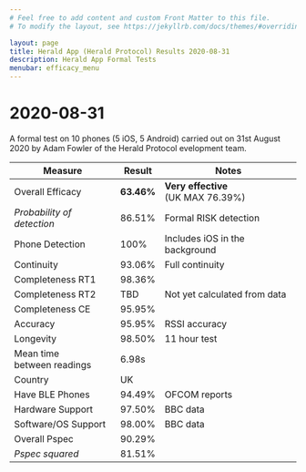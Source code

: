 ```yaml
---
# Feel free to add content and custom Front Matter to this file.
# To modify the layout, see https://jekyllrb.com/docs/themes/#overriding-theme-defaults

layout: page
title: Herald App (Herald Protocol) Results 2020-08-31
description: Herald App Formal Tests
menubar: efficacy_menu
---
```


# 2020-08-31

A formal test on 10 phones (5 iOS, 5 Android) carried out on 31st August 2020
by Adam Fowler of the Herald Protocol evelopment team.

|Measure|Result|Notes|
|---|---|---|
|Overall Efficacy|<b>63.46%</b>|<b>Very effective</b><br>(UK MAX 76.39%)|
|<i>Probability of detection</i>|86.51%|Formal RISK detection|
|Phone Detection|100%|Includes iOS in the background|
|Continuity|93.06%|Full continuity|
|Completeness RT1|98.36%||
|Completeness RT2|TBD|Not yet calculated from data|
|Completeness CE|95.95%||
|Accuracy|95.95%|RSSI accuracy|
|Longevity|98.50%|11 hour test|
|Mean time<br>between readings|6.98s||
|Country|UK||
|Have BLE Phones|94.49%|OFCOM reports|
|Hardware Support|97.50%|BBC data|
|Software/OS Support|98.00%|BBC data|
|Overall Pspec|90.29%||
|<i>Pspec squared</i>|81.51%||